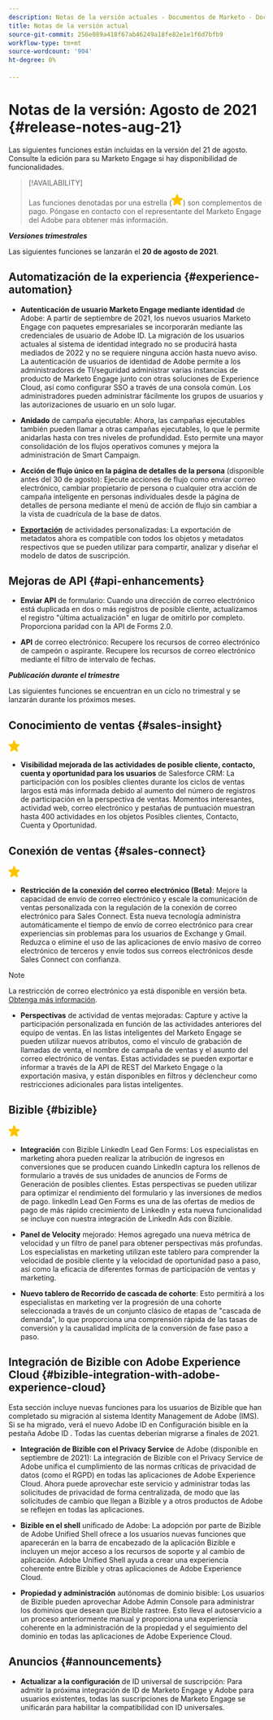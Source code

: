 ```yaml
---
description: Notas de la versión actuales - Documentos de Marketo - Documentación del producto
title: Notas de la versión actual
source-git-commit: 256e089a418f67ab46249a18fe82e1e1f6d7bfb9
workflow-type: tm+mt
source-wordcount: '904'
ht-degree: 0%

---
```


# Notas de la versión: Agosto de 2021 {#release-notes-aug-21}

Las siguientes funciones están incluidas en la versión del 21 de agosto. Consulte la edición para su Marketo Engage si hay disponibilidad de funcionalidades.

>[!AVAILABILITY]
>
>Las funciones denotadas por una estrella (![](assets/yellow-star.png)) son complementos de pago. Póngase en contacto con el representante del Marketo Engage del Adobe para obtener más información.

**_Versiones trimestrales_**

Las siguientes funciones se lanzarán el **20 de agosto de 2021**.

## Automatización de la experiencia {#experience-automation}

* **Autenticación de usuario Marketo Engage mediante identidad** de Adobe: A partir de septiembre de 2021, los nuevos usuarios Marketo Engage con paquetes empresariales se incorporarán mediante las credenciales de usuario de Adobe ID. La migración de los usuarios actuales al sistema de identidad integrado no se producirá hasta mediados de 2022 y no se requiere ninguna acción hasta nuevo aviso. La autenticación de usuarios de identidad de Adobe permite a los administradores de TI/seguridad administrar varias instancias de producto de Marketo Engage junto con otras soluciones de Experience Cloud, así como configurar SSO a través de una consola común. Los administradores pueden administrar fácilmente los grupos de usuarios y las autorizaciones de usuario en un solo lugar.

* **Anidado** de campaña ejecutable: Ahora, las campañas ejecutables también pueden llamar a otras campañas ejecutables, lo que le permite anidarlas hasta con tres niveles de profundidad. Esto permite una mayor consolidación de los flujos operativos comunes y mejora la administración de Smart Campaign.

* **Acción de flujo único en la página de detalles de la persona**  (disponible antes del 30 de agosto): Ejecute acciones de flujo como enviar correo electrónico, cambiar propietario de persona o cualquier otra acción de campaña inteligente en personas individuales desde la página de detalles de persona mediante el menú de acción de flujo sin cambiar a la vista de cuadrícula de la base de datos.

* **[Exportación](/help/marketo/product-docs/administration/marketo-custom-activities/custom-activity-metadata-export.md)** de actividades personalizadas: La exportación de metadatos ahora es compatible con todos los objetos y metadatos respectivos que se pueden utilizar para compartir, analizar y diseñar el modelo de datos de suscripción.

## Mejoras de API {#api-enhancements}

* **Enviar API** de formulario: Cuando una dirección de correo electrónico está duplicada en dos o más registros de posible cliente, actualizamos el registro &quot;última actualización&quot; en lugar de omitirlo por completo. Proporciona paridad con la API de Forms 2.0.

* **API** de correo electrónico: Recupere los recursos de correo electrónico de campeón o aspirante. Recupere los recursos de correo electrónico mediante el filtro de intervalo de fechas.

**_Publicación durante el trimestre_**

Las siguientes funciones se encuentran en un ciclo no trimestral y se lanzarán durante los próximos meses.

## Conocimiento de ventas {#sales-insight}

![(estrella)](assets/yellow-star.png)

* **Visibilidad mejorada de las actividades de posible cliente, contacto, cuenta y oportunidad para los usuarios** de Salesforce CRM: La participación con los posibles clientes durante los ciclos de ventas largos está más informada debido al aumento del número de registros de participación en la perspectiva de ventas. Momentos interesantes, actividad web, correo electrónico y pestañas de puntuación muestran hasta 400 actividades en los objetos Posibles clientes, Contacto, Cuenta y Oportunidad.

## Conexión de ventas {#sales-connect}

![(estrella)](assets/yellow-star.png)

* **Restricción de la conexión del correo electrónico (Beta)**: Mejore la capacidad de envío de correo electrónico y escale la comunicación de ventas personalizada con la regulación de la conexión de correo electrónico para Sales Connect. Esta nueva tecnología administra automáticamente el tiempo de envío de correo electrónico para crear experiencias sin problemas para los usuarios de Exchange y Gmail. Reduzca o elimine el uso de las aplicaciones de envío masivo de correo electrónico de terceros y envíe todos sus correos electrónicos desde Sales Connect con confianza.

>[!NOTE]
>
>La restricción de correo electrónico ya está disponible en versión beta. [Obtenga más información](/help/marketo/product-docs/marketo-sales-connect/email/email-delivery/email-connection-throttling.md).

* **Perspectivas** de actividad de ventas mejoradas: Capture y active la participación personalizada en función de las actividades anteriores del equipo de ventas. En las listas inteligentes del Marketo Engage se pueden utilizar nuevos atributos, como el vínculo de grabación de llamadas de venta, el nombre de campaña de ventas y el asunto del correo electrónico de ventas.  Estas actividades se pueden exportar e informar a través de la API de REST del Marketo Engage o la exportación masiva, y están disponibles en filtros y déclencheur como restricciones adicionales para listas inteligentes.

## Bizible {#bizible}

![](assets/yellow-star.png)

* **Integración** con Bizible LinkedIn Lead Gen Forms: Los especialistas en marketing ahora pueden realizar la atribución de ingresos en conversiones que se producen cuando LinkedIn captura los rellenos de formulario a través de sus unidades de anuncios de Forms de Generación de posibles clientes. Estas perspectivas se pueden utilizar para optimizar el rendimiento del formulario y las inversiones de medios de pago. linkedIn Lead Gen Forms es una de las ofertas de medios de pago de más rápido crecimiento de LinkedIn y esta nueva funcionalidad se incluye con nuestra integración de LinkedIn Ads con Bizible. 
 
* **Panel de Velocity** mejorado: Hemos agregado una nueva métrica de velocidad y un filtro de panel para obtener perspectivas más profundas. Los especialistas en marketing utilizan este tablero para comprender la velocidad de posible cliente y la velocidad de oportunidad paso a paso, así como la eficacia de diferentes formas de participación de ventas y marketing.

* **Nuevo tablero de Recorrido de cascada de cohorte**: Esto permitirá a los especialistas en marketing ver la progresión de una cohorte seleccionada a través de un conjunto clásico de etapas de &quot;cascada de demanda&quot;, lo que proporciona una comprensión rápida de las tasas de conversión y la causalidad implícita de la conversión de fase paso a paso.

## Integración de Bizible con Adobe Experience Cloud {#bizible-integration-with-adobe-experience-cloud}

Esta sección incluye nuevas funciones para los usuarios de Bizible que han completado su migración al sistema Identity Management de Adobe (IMS). Si se ha migrado, verá el nuevo Adobe ID en Configuración bisible en la pestaña Adobe ID . Todas las cuentas deberían migrarse a finales de 2021.

* **Integración de Bizible con el Privacy Service**  de Adobe (disponible en septiembre de 2021): La integración de Bizible con el Privacy Service de Adobe unifica el cumplimiento de las normas críticas de privacidad de datos (como el RGPD) en todas las aplicaciones de Adobe Experience Cloud. Ahora puede aprovechar este servicio y administrar todas las solicitudes de privacidad de forma centralizada, de modo que las solicitudes de cambio que llegan a Bizible y a otros productos de Adobe se reflejen en todas las aplicaciones.

* **Bizible en el shell** unificado de Adobe: La adopción por parte de Bizible de Adobe Unified Shell ofrece a los usuarios nuevas funciones que aparecerán en la barra de encabezado de la aplicación Bizible e incluyen un mejor acceso a los recursos de soporte y al cambio de aplicación. Adobe Unified Shell ayuda a crear una experiencia coherente entre Bizible y otras aplicaciones de Adobe Experience Cloud.

* **Propiedad y administración** autónomas de dominio bisible: Los usuarios de Bizible pueden aprovechar Adobe Admin Console para administrar los dominios que desean que Bizible rastree. Esto lleva el autoservicio a un proceso anteriormente manual y proporciona una experiencia coherente en la administración de la propiedad y el seguimiento del dominio en todas las aplicaciones de Adobe Experience Cloud.

## Anuncios {#announcements}

* **Actualizar a la configuración** de ID universal de suscripción: Para admitir la próxima integración de ID de Marketo Engage y Adobe para usuarios existentes, todas las suscripciones de Marketo Engage se unificarán para habilitar la compatibilidad con ID universales.
